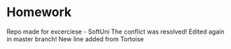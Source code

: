 # Homework
Repo made for excerciese - SoftUni
The conflict was resolved!
Edited again in master branch!
New line added from Tortoise
